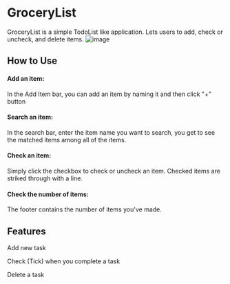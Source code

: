 # GroceryList
GroceryList is a simple TodoList like application. Lets users to add, check or uncheck, and delete items.
![image](https://user-images.githubusercontent.com/76241066/215101610-82ba8322-62e0-4ebe-8784-eb4a4fca65d0.png)

## How to Use
#### Add an item:
In the Add Item bar, you can add an item by naming it and then click "+" button

#### Search an item:
In the search bar, enter the item name you want to search, you get to see the matched items among all of the items.

#### Check an item:
Simply click the checkbox to check or uncheck an item.
Checked items are striked through with a line.

#### Check the number of items:
The footer contains the number of items you've made.

## Features
Add new task

Check (Tick) when you complete a task

Delete a task
